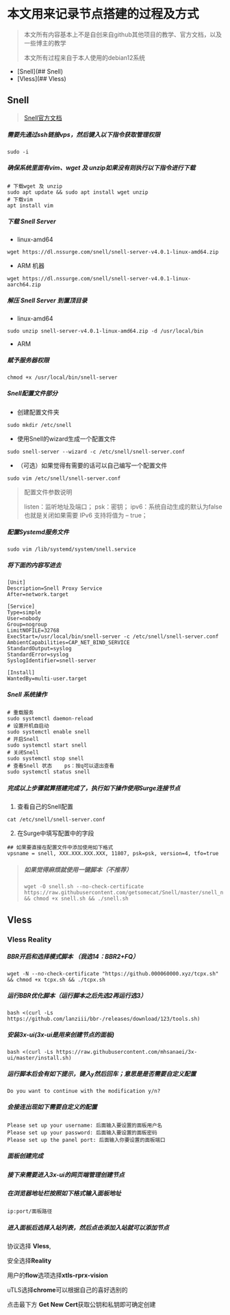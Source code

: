 # 本文用来记录节点搭建的过程及方式

> 本文所有内容基本上不是自创来自github其他项目的教学、官方文档，以及一些博主的教学
>
> 本文所有过程来自于本人使用的debian12系统

* [Snell](## Snell)
* [Vless](## Vless)

## Snell

> [Snell官方文档](https://manual.nssurge.com/others/snell.html)

##### 需要先通过ssh链接vps，然后键入以下指令获取管理权限

```
sudo -i
```

##### 确保系统里面有vim、wget 及 unzip如果没有则执行以下指令进行下载

```
# 下载wget 及 unzip
sudo apt update && sudo apt install wget unzip
# 下载vim
apt install vim
```

##### 下载 Snell Server

* linux-amd64

```
wget https://dl.nssurge.com/snell/snell-server-v4.0.1-linux-amd64.zip
```

* ARM 机器

```
wget https://dl.nssurge.com/snell/snell-server-v4.0.1-linux-aarch64.zip
```

##### 解压 Snell Server 到置顶目录

* linux-amd64

```
sudo unzip snell-server-v4.0.1-linux-amd64.zip -d /usr/local/bin
```

* ARM

##### 赋予服务器权限

```
chmod +x /usr/local/bin/snell-server
```

##### Snell配置文件部分

* 创建配置文件夹

```
sudo mkdir /etc/snell
```

* 使用Snell的wizard生成一个配置文件

```
sudo snell-server --wizard -c /etc/snell/snell-server.conf
```

* （可选）如果觉得有需要的话可以自己编写一个配置文件

```
sudo vim /etc/snell/snell-server.conf
```

> 配置文件参数说明
>
> listen：监听地址及端口； psk：密钥； ipv6：系统自动生成的默认为false也就是关闭如果需要 IPv6 支持将值为 – true；

##### 配置Systemd服务文件

```
sudo vim /lib/systemd/system/snell.service
```

##### 将下面的内容写进去

```
[Unit]
Description=Snell Proxy Service
After=network.target

[Service]
Type=simple
User=nobody
Group=nogroup
LimitNOFILE=32768
ExecStart=/usr/local/bin/snell-server -c /etc/snell/snell-server.conf
AmbientCapabilities=CAP_NET_BIND_SERVICE
StandardOutput=syslog
StandardError=syslog
SyslogIdentifier=snell-server

[Install]
WantedBy=multi-user.target
```

##### Snell 系统操作

```
# 重载服务
sudo systemctl daemon-reload
# 设置开机自启动
sudo systemctl enable snell
# 开启Snell
sudo systemctl start snell
# 关闭Snell
sudo systemctl stop snell
# 查看Snell 状态    ps：按q可以退出查看
sudo systemctl status snell
```

##### 完成以上步骤就算搭建完成了，执行如下操作使用Surge连接节点

1. 查看自己的Snell配置

```
cat /etc/snell/snell-server.conf
```

2. 在Surge中填写配置中的字段

```
## 如果要直接在配置文件中添加使用如下格式
vpsname = snell, XXX.XXX.XXX.XXX, 11807, psk=psk, version=4, tfo=true
```

>  ##### 如果觉得麻烦就使用一键脚本（不推荐）
>
> ```
> wget -O snell.sh --no-check-certificate https://raw.githubusercontent.com/getsomecat/Snell/master/snell_new.sh && chmod +x snell.sh && ./snell.sh
> ```

## Vless

### Vless Reality

#####  BBR开启和选择模式脚本 （我选14：BBR2+FQ）

```
wget -N --no-check-certificate "https://github.000060000.xyz/tcpx.sh" && chmod +x tcpx.sh && ./tcpx.sh 
```

##### 运行BBR优化脚本（运行脚本之后先选2再运行选3）

```
bash <(curl -Ls https://github.com/lanziii/bbr-/releases/download/123/tools.sh)
```

##### 安装3x-ui(3x-ui是用来创建节点的面板)

```
bash <(curl -Ls https://raw.githubusercontent.com/mhsanaei/3x-ui/master/install.sh)
```

##### 运行脚本后会有如下提示，键入`y`然后回车；意思是是否需要自定义配置

```
Do you want to continue with the modification y/n?
```

##### 会接连出现如下需要自定义的配置

```
Please set up your username: 后面输入要设置的面板用户名
Please set up your password: 后面输入要设置的面板密码
Please set up the panel port: 后面输入你要设置的面板端口
```

##### 面板创建完成

##### 接下来需要进入3x-ui的网页端管理创建节点

##### 在浏览器地址栏按照如下格式输入面板地址

```
ip:port/面板路径
```

##### 进入面板后选择入站列表，然后点击添加入站就可以添加节点

协议选择 **Vless**,

安全选择**Reality**

用户的**flow**选项选择**xtls-rprx-vision**

uTLS选择**chrome**可以根据自己的喜好选别的

点击最下方 **Get New Cert**获取公钥和私钥即可确定创建

